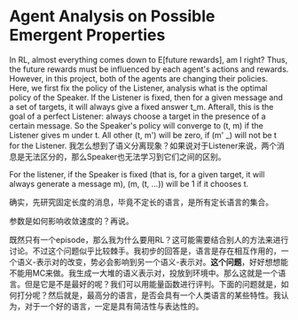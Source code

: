 # Agent Analysis on Possible Emergent Properties

In RL, almost everything comes down to E[future rewards], am I right? Thus, the future rewards must be influenced by each agent's actions and rewards. However, in this project, both of the agents are changing their policies. Here, we first fix the policy of the Listener, analysis what is the optimal policy of the Speaker. If the Listener is fixed, then for a given message and a set of targets, it will always give a fixed answer t_m. Afterall, this is the goal of a perfect Listener: always choose a target in the presence of a certain message. So the Speaker's policy will converge to (t, m) if the Listener gives m under t. All other (t, m') will be zero, if (m' _) will not be t for the Listener. 我怎么想到了语义分离现象？如果说对于Listener来说，两个消息是无法区分的，那么Speaker也无法学习到它们之间的区别。

For the listener, if the Speaker is fixed (that is, for a given target, it will always generate a message m), (m, (t, ...)) will be 1 if it chooses t. 

确实，先研究固定长度的消息，毕竟不定长的语言，是所有定长语言的集合。



参数是如何影响收敛速度的？再说。



既然只有一个episode，那么我为什么要用RL？这可能需要结合别人的方法来进行讨论。不过这个问题似乎比较棘手。我初步的回答是，语言是存在相互作用的，一个语义-表示对的改变，势必会影响到另一个语义-表示对。**这个问题**，好好想想能不能用MC来做。我生成一大堆的语义表示对，投放到环境中。那么这就是一个语言。但是它是不是最好的呢？我们可以用能量函数进行评判。下面的问题就是，如何打分呢？然后就是，最高分的语言，是否会具有一个人类语言的某些特性。我认为，对于一个好的语言，一定是具有简洁性与表达性的。

